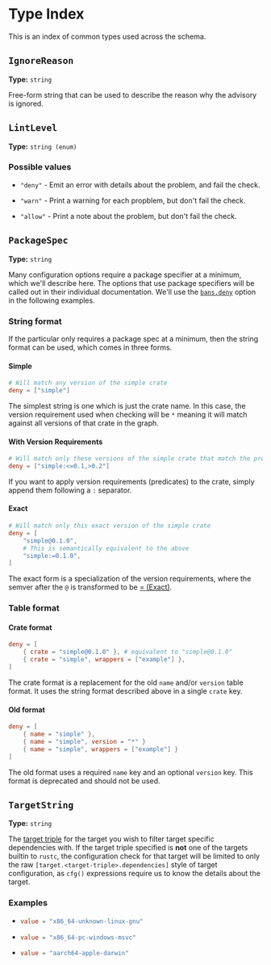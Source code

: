 # Type Index

This is an index of common types used across the schema.

## `IgnoreReason`

**Type:** `string`

Free-form string that can be used to describe the reason why the advisory is ignored.

## `LintLevel`

**Type:** `string (enum)`

### Possible values

- `"deny"` - Emit an error with details about the problem, and fail the check.

- `"warn"` - Print a warning for each propblem, but don't fail the check.

- `"allow"` - Print a note about the problem, but don't fail the check.

## `PackageSpec`

**Type:** `string`

Many configuration options require a package specifier at a minimum, which we'll describe here.
The options that use package specifiers will be called out in their individual documentation.
We'll use the [`bans.deny`](bans/cfg.md#the-deny-field-optional) option in the following examples.

### String format

If the particular only requires a package spec at a minimum, then the string format can be used,
which comes in three forms.

#### Simple

```toml
# Will match any version of the simple crate
deny = ["simple"]
```

The simplest string is one which is just the crate name. In this case, the version requirement
used when checking will be `*` meaning it will match against all versions of that crate in the graph.

#### With Version Requirements

```toml
# Will match only these versions of the simple crate that match the predicate(s)
deny = ["simple:<=0.1,>0.2"]
```

If you want to apply version requirements (predicates) to the crate, simply append them following
a `:` separator.

#### Exact

```toml
# Will match only this exact version of the simple crate
deny = [
    "simple@0.1.0",
    # This is semantically equivalent to the above
    "simple:=0.1.0",
]
```

The exact form is a specialization of the version requirements, where the semver after the `@`
is transformed to be [= (Exact)](https://docs.rs/semver/latest/semver/enum.Op.html#opexact).

### Table format

#### Crate format

```toml
deny = [
    { crate = "simple@0.1.0" }, # equivalent to "simple@0.1.0"
    { crate = "simple", wrappers = ["example"] },
]
```

The crate format is a replacement for the old `name` and/or `version` table format. It uses
the string format described above in a single `crate` key.

#### Old format

```toml
deny = [
    { name = "simple" },
    { name = "simple", version = "*" }
    { name = "simple", wrappers = ["example"] }
]
```

The old format uses a required `name` key and an optional `version` key. This format is deprecated
and should not be used.


## `TargetString`

**Type:** `string`

The [target triple](https://forge.rust-lang.org/release/platform-support.html) for the target
you wish to filter target specific dependencies with. If the target triple specified is **not**
one of the targets builtin to `rustc`, the configuration check for that target will be limited
to only the raw `[target.<target-triple>.dependencies]` style of target configuration, as `cfg()`
expressions require us to know the details about the target.


### Examples

- ```toml
  value = "x86_64-unknown-linux-gnu"
  ```
- ```toml
  value = "x86_64-pc-windows-msvc"
  ```
- ```toml
  value = "aarch64-apple-darwin"
  ```